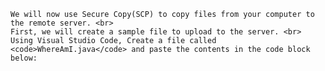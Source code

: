 
    We will now use Secure Copy(SCP) to copy files from your computer to the remote server. <br>
    First, we will create a sample file to upload to the server. <br>
    Using Visual Studio Code, Create a file called <code>WhereAmI.java</code> and paste the contents in the code block below:
    

 
